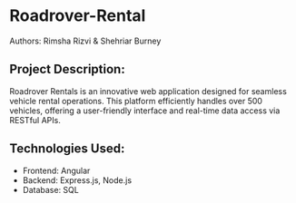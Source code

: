 # Roadrover-Rental
Authors: Rimsha Rizvi & Shehriar Burney

## Project Description:
Roadrover Rentals is an innovative web application designed for seamless vehicle rental operations. This platform efficiently handles over 500 vehicles, offering a user-friendly interface and real-time data access via RESTful APIs.

## Technologies Used:
- Frontend: Angular
- Backend: Express.js, Node.js
- Database: SQL
